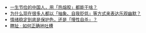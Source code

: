 + [一生节俭的中国人，用「热熔胶」都能干啥？](https://daily.zhihu.com/story/9781895)
+ [为什么现在很多人都以「抽象、自我贬低」等方式来表达乐观幽默？](https://daily.zhihu.com/story/9781905)
+ [情绪稳定到底是保护色，还是「慢性自杀」？](https://daily.zhihu.com/story/9781910)
+ [瞎扯 · 如何正确地吐槽](https://daily.zhihu.com/story/9781916)

